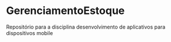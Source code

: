 # GerenciamentoEstoque
Repositório para a disciplina desenvolvimento de aplicativos para dispositivos mobile
